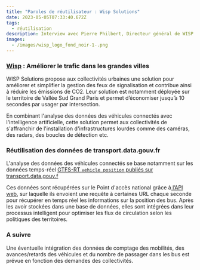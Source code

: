 ```yaml
---
title: "Paroles de réutilisateur : Wisp Solutions"
date: 2023-05-05T07:33:40.672Z
tags:
  - réutilisation
description: Interview avec Pierre Philbert, Directeur général de WISP Solutions
images:
  - /images/wisp_logo_fond_noir-1-.png
---
```

### [W﻿isp](https://wisp-solutions.fr/) : Améliorer le trafic dans les grandes villes

<!--StartFragment-->

WISP Solutions propose aux collectivités urbaines une solution pour améliorer et simplifier la gestion des feux de signalisation et contribue ainsi à réduire les émissions de CO2. Leur solution est notamment déployée sur le territoire de Vallée Sud Grand Paris et permet d’économiser jusqu’à 10 secondes par usager par intersection.  

<!--EndFragment-->

En combinant l'analyse des données des véhicules connectés avec l'intelligence artificielle, cette solution permet aux collectivités de s'affranchir de l'installation d'infrastructures lourdes comme des caméras, des radars, des boucles de détection etc. 

<!--EndFragment-->

<!--StartFragment-->

### R﻿[](https://wisp-solutions.fr/)éutilisation des données de transport.data.gouv.fr

L'analyse des données des véhicules connectés se base notamment sur les données  temps-réel [ GTFS-RT `vehicle position` publiés sur transport.data.gouv.f](https://transport.data.gouv.fr/datasets?features[]=vehicle_positions)

Ces données sont récupérées sur le Point d'accès national grâce à[ l’API web](https://transport.data.gouv.fr/swaggerui), sur laquelle ils envoient une requête à certaines URL chaque seconde pour récupérer en temps réel les informations sur la position des bus. Après les avoir stockées dans une base de données, elles sont intégrées dans leur processus intelligent pour optimiser les flux de circulation selon les politiques des territoires.

<!--EndFragment-->

<!--StartFragment-->

### A﻿ suivre

Une éventuelle intégration des données de comptage des mobilités, des avances/retards des véhicules et du nombre de passager dans les bus est prévue en fonction des demandes des collectivités.

<!--EndFragment-->
